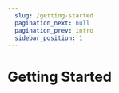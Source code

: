 ```yaml
---
  slug: /getting-started
  pagination_next: null
  pagination_prev: intro
  sidebar_position: 1
---
```


# Getting Started

